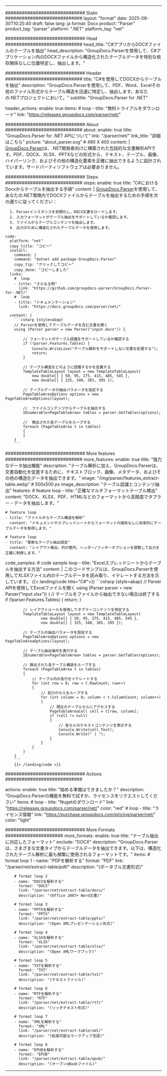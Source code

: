 


---
############################# Static ############################
layout: "format"
date:  2025-06-30T10:25:40
draft: false
lang: ja
format: Docx
product: "Parser"
product_tag: "parser"
platform: ".NET"
platform_tag: "net"

############################# Head ############################
head_title: "C#アプリからDOCXファイルのテーブルを抽出"
head_description: "GroupDocs.Parserを使用して、C#アプリケーション内のDOCXファイルから構造化されたテーブルデータを特別な依存関係なしに位置特定し、抽出します。"

############################# Header ############################
title: "C#を使用してDOCXからテーブルを抽出" 
description: "GroupDocs.Parserを使用して、PDF、Word、Excelその他のファイル形式からテーブル構造を迅速に特定し、抽出します。あなたの.NETプロジェクトにおいて。"
subtitle: "GroupDocs.Parser for .NET" 

header_actions:
  enable: true
  items:
    #  loop
    - title: "無料トライアルをダウンロード"
      link: "https://releases.groupdocs.com/parser/net/"
      
############################# About ############################
about:
    enable: true
    title: "GroupDocs.Parser for .NET APIについて"
    link: "/parser/net/"
    link_title: "詳細はこちら"
    picture: "about_parser.svg" # 480 X 400
    content: |
       [GroupDocs.Parser](/parser/net/)は、.NET開発者向けに構築された包括的な文書解析APIです。PDF、DOCX、XLSX、PPTXなどの形式から、テキスト、テーブル、画像、ハイパーリンク、およびその他の構造化要素を正確に抽出できるように設計されています。サードパーティソフトウェアは必要ありません。

############################# Steps ############################
steps:
    enable: true
    title: "C#におけるDocxからテーブルを抽出する手順"
    content: |
      [GroupDocs.Parser](/parser/net/)を使用して、あなたの.NET環境内でDOCXファイルからテーブルを抽出するための手順を次の通りに従ってください：
      
      1. Parserインスタンスを初期化し、DOCX文書をロードします。
      2. 入力フォーマットがテーブル抽出をサポートしているか確認します。
      3. ファイルからテーブルコンテンツを抽出します。
      4. 出力のために構造化されたテーブルデータを使用します。
   
    code:
      platform: "net"
      copy_title: "コピー"
      install:
        command: |
        command: "dotnet add package GroupDocs.Parser"
        copy_tip: "クリックしてコピー"
        copy_done: "コピーしました"
      links:
        #  loop
        - title: "さらなる例"
          link: "https://github.com/groupdocs-parser/GroupDocs.Parser-for-.NET/"
        #  loop
        - title: "ドキュメンテーション"
          link: "https://docs.groupdocs.com/parser/net/"
          
      content: |
        ```csharp {style=abap}
        // Parserを使用してテーブルデータを含む文書を開く
        using (Parser parser = new Parser("input.docx")) {

            // フォーマットがテーブル認識をサポートしているか確認する
            if (!parser.Features.Tables) {
                Console.WriteLine("テーブル解析をサポートしない文書を処理する");
                return;
            }

            // テーブル構造をどのように認識するかを定義する
            TemplateTableLayout layout = new TemplateTableLayout(
                new double[] { 50, 95, 275, 415, 485, 545 },
                new double[] { 325, 340, 365, 395 });

            // テーブルデータの抽出パラメータを指定する
            PageTableAreaOptions options = new PageTableAreaOptions(layout);

            //  ファイルコンテンツからテーブルを抽出する
            IEnumerable<PageTableArea> tables = parser.GetTables(options);

            //  検出された各テーブルをループする
            foreach (PageTableArea t in tables)
            {
            }
        }
        ```  

############################# More features ############################
more_features:
  enable: true
  title: "強力なデータ抽出機能"
  description: "テーブル解析に加え、GroupDocs.Parserは、文書自動化を促進するために、テキストブロック、画像、メタデータ、およびその他の構造化データを抽出できます。"
  image: "/img/parser/features_extract-table.webp" # 500x500 px
  image_description: "テーブル認識とコンテンツ抽出"
  features:
    # feature loop
    - title: "正確なマルチフォーマットテーブル検出"
      content: "DOCX、XLSX、PDF、HTMLなどのフォーマットから高精度でタブラー・データを抽出します。"

    # feature loop
    - title: "ファイルからテーブル構造を解析"
      content: "ドキュメントやスプレッドシートからフォーマットの損失なしに効率的にテーブルデータを取得します。"

    # feature loop
    - title: "柔軟なテーブル抽出設定"
      content: "レイアウト検出、列の整列、ヘッダー/フッターオプションを調整して出力を正確に制御します。"
      
  code_samples:
    # code sample loop
    - title: "Excelスプレッドシートからテーブルを抽出する方法"
      content: |
        このコードサンプルは、GroupDocs.Parserを使用してXLSXファイル内のテーブルデータを読み取り、イテレートする方法を示しています。
        {{< landing/code title="C#">}}
        ```csharp {style=abap}
        //  Parser APIを使用してExcelファイルを開く
        using (Parser parser = new Parser("input.xlsx"))
        {
            // テーブルをファイルから抽出できない場合は終了する
            if (!parser.Features.Tables)
            {
                return;
            }

            // レイアウトルールを使用してタブラーコンテンツを特定する
            TemplateTableLayout layout = new TemplateTableLayout(
                    new double[] { 50, 95, 275, 415, 485, 545 },
                    new double[] { 325, 340, 365, 395 });

            // テーブルの抽出パラメータを設定する
            PageTableAreaOptions options = new PageTableAreaOptions(layout);

            // テーブル抽出操作を実行する
            IEnumerable<PageTableArea> tables = parser.GetTables(options);

            // 検出された各テーブル構造をループする
            foreach (PageTableArea t in tables)
            {
                // テーブル内の各行をイテレートする
                for (int row = 0; row < t.RowCount; row++)
                {
                    // 各行のセルをループする
                    for (int column = 0; column < t.ColumnCount; column++)
                    {
                        // 現在のテーブルセルにアクセスする
                        PageTableAreaCell cell = t[row, column];
                        if (cell != null)
                        {
                            // 各セルのテキストコンテンツを表示する
                            Console.Write(cell.Text);
                            Console.Write(" | ");
                        }
                    }
                }
            }
        }
        ```
        {{< /landing/code >}}


############################# Actions ############################

actions:
  enable: true
  title: "始める準備はできましたか？"
  description: "GroupDocs.Parserの機能を無料で試すか、ライセンスをリクエストしてください"
  items:
    #  loop
    - title: "Nugetのダウンロード"
      link: "https://releases.groupdocs.com/parser/net/"
      color: "red"
        #  loop
    - title: "ライセンス情報"
      link: "https://purchase.groupdocs.com/pricing/parser/net/"
      color: "light"


############################# More Formats #####################
more_formats:
    enable: true
    title: "テーブル抽出に対応したフォーマット"
    exclude: "DOCX"
    description: "GroupDocs.Parserは、さまざまな文書タイプからテーブルデータを抽出できます。以下は、構造化されたテーブル解析に最も頻繁に使用されるフォーマットです。"
    items: 
        # format loop 1
        - name: "PDFを解析する"
          format: "PDF"
          link: "/parser/net/extract-table/pdf/"
          description: "(ポータブル文書形式)"
          
        # format loop 2
        - name: "DOCXを解析する"
          format: "DOCX"
          link: "/parser/net/extract-table/docx/"
          description: "(Office 2007+ Word文書)"
          
        # format loop 3
        - name: "PPTXを解析する"
          format: "PPTX"
          link: "/parser/net/extract-table/pptx/"
          description: "(Open XMLプレゼンテーション形式)"
          
        # format loop 4
        - name: "XLSXを解析する"
          format: "XLSX"
          link: "/parser/net/extract-table/xlsx/"
          description: "(Open XMLワークブック)"
          
        # format loop 5
        - name: "TXTを解析する"
          format: "TXT"
          link: "/parser/net/extract-table/txt/"
          description: "(テキストファイル)"
          
        # format loop 6
        - name: "RTFを解析する"
          format: "RTF"
          link: "/parser/net/extract-table/rtf/"
          description: "(リッチテキスト形式)"
          
        # format loop 7
        - name: "XMLを解析する"
          format: "XML"
          link: "/parser/net/extract-table/xml/"
          description: "(拡張可能なマークアップ言語)"
          
        # format loop 8
        - name: "EPUBを解析する"
          format: "EPUB"
          link: "/parser/net/extract-table/epub/"
          description: "(オープンeBookファイル)"
         
          

---